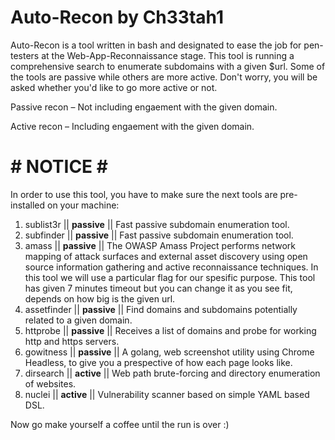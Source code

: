 # Auto-Recon by Ch33tah1
Auto-Recon is a tool written in bash and designated to ease the job for pen-testers at the Web-App-Reconnaissance stage.
This tool is running a comprehensive search to enumerate subdomains with a given $url.
Some of the tools are passive while others are more active. Don't worry, you will be asked whether you'd like to go more active or not.

Passive recon – Not including engaement with the given domain.

Active recon – Including engaement with the given domain.

# # NOTICE # #
In order to use this tool, you have to make sure the next tools are pre-installed on your machine:
1. sublist3r || **passive** || Fast passive subdomain enumeration tool.
2. subfinder || **passive** || Fast passive subdomain enumeration tool.
3. amass || **passive** || The OWASP Amass Project performs network mapping of attack surfaces and external asset discovery using open source information gathering and active reconnaissance techniques. In this tool we will use a particular flag for our spesific purpose. This tool has given 7 minutes timeout but you can change it as you see fit, depends on how big is the given url.
4. assetfinder || **passive** || Find domains and subdomains potentially related to a given domain.
5. httprobe || **passive** || Receives a list of domains and probe for working http and https servers.
6. gowitness || **passive** || A golang, web screenshot utility using Chrome Headless, to give you a prespective of how each page looks like.
7. dirsearch || **active** || Web path brute-forcing and directory enumeration of websites.
8. nuclei || **active** || Vulnerability scanner based on simple YAML based DSL.

Now go make yourself a coffee until the run is over :)
